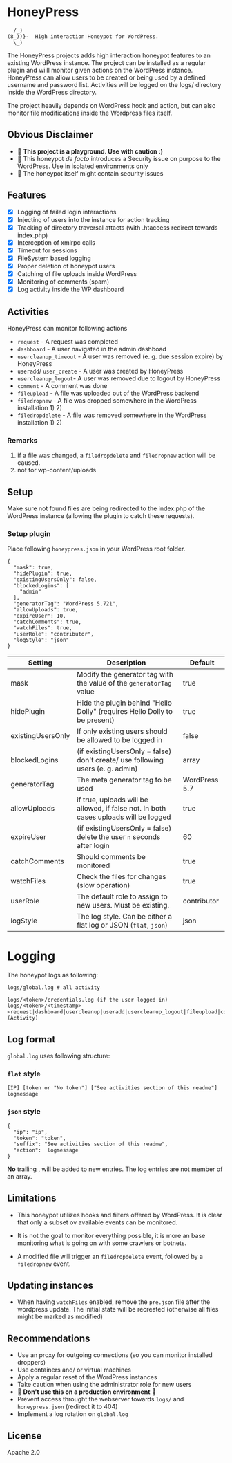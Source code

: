 # HoneyPress

```
  /_)
(8_))}-  High interaction Honeypot for WordPress.
  \_)   
```

The HoneyPress projects adds high interaction honeypot features to an existing WordPress instance. The project can be installed as a regular plugin and wiill monitor given actions on the WordPress instance. HoneyPress can allow users to be created or being used by a defined username and password list. Activities will be logged on the logs/ directory inside the WordPress directory.

The project heavily depends on WordPress hook and action, but can also monitor file modifications inside the Wordpress files itself.

## Obvious Disclaimer

- 🛑 **This project is a playground. Use with caution :)** 
- 🛑 This honeypot _de facto_ introduces a Security issue on purpose to the WordPress. Use in isolated environments only
- 🛑 The honeypot itself might contain security issues

## Features

- [x] Logging of failed login interactions
- [x] Injecting of users into the instance for action tracking
- [x] Tracking of directory traversal attacts (with .htaccess redirect towards index.php)
- [x] Interception of xmlrpc calls
- [x] Timeout for sessions
- [x] FileSystem based logging
- [X] Proper deletion of honeypot users
- [x] Catching of file uploads inside WordPress
- [x] Monitoring of comments (spam)
- [x] Log activity inside the WP dashboard

## Activities

HoneyPress can monitor following actions

- `request` - A request was completed
- `dashboard` - A user navigated in the admin dashboad
- `usercleanup_timeout` - A user was removed (e. g. due session expire) by HoneyPress
- `useradd`/ `user_create` - A user was created by HoneyPress
- `usercleanup_logout`- A user was removed due to logout by HoneyPress
- `comment` - A comment was done
- `fileupload` - A file was uploaded out of the WordPress backend
- `filedropnew` - A file was dropped somewhere in the WordPress installation 1) 2)
- `filedropdelete` - A file was removed somewhere in the WordPress installation 1) 2)

### Remarks 
1) if a file was changed, a `filedropdelete` and `filedropnew` action will be caused.
2) not for wp-content/uploads

## Setup

Make sure not found files are being redirected to the index.php of the WordPress instance (allowing the plugin to catch these requests).

### Setup plugin

Place following `honeypress.json` in your WordPress root folder.

```
{
  "mask": true,
  "hidePlugin": true,
  "existingUsersOnly": false,
  "blockedLogins": [
    "admin"
  ],
  "generatorTag": "WordPress 5.721",
  "allowUploads": true,
  "expireUser": 10,
  "catchComments": true,
  "watchFiles": true,
  "userRole": "contributor",
  "logStyle": "json"
}
```
|Setting|Description|Default|
|---|---|--|
|mask|Modify the generator tag with the value of the `generatorTag` value|true|
|hidePlugin|Hide the plugin behind "Hello Dolly" (requires Hello Dolly to be present)|true|
|existingUsersOnly|If only existing users should be allowed to be logged in|false|
|blockedLogins|(if existingUsersOnly = false) don't create/ use following users (e. g. admin)| array|
|generatorTag|The meta generator tag to be used|WordPress 5.7|
|allowUploads|if true, uploads will be allowed, if false not. In both cases uploads will be logged|true|
|expireUser|(if existingUsersOnly = false) delete the user `n` seconds after login|60|
|catchComments|Should comments be monitored|true|
|watchFiles|Check the files for changes (slow operation)|true|
|userRole|The default role to assign to new users. Must be existing.|contributor|
|logStyle|The log style. Can be either a flat log or JSON (`flat`, `json`)|json|

# Logging

The honeypot logs as following:

```
logs/global.log # all activity

logs/<token>/credentials.log (if the user logged in)
logs/<token>/<timestamp><request|dashboard|usercleanup|useradd|usercleanup_logout|fileupload|comment|filedropnew|filedropdelete>.log (Activity)
```

## Log format

`global.log` uses following structure:

### `flat` style
```
[IP] [token or "No token"] ["See activities section of this readme"] logmessage
```

### `json` style

```
{
  "ip": "ip",
  "token": "token",
  "suffix": "See activities section of this readme",
  "action":  logmessage
}
```

**No** trailing , will be added to new entries. The log entries are not member of an array.

## Limitations

- This honeypot utilizes hooks and filters offered by WordPress. It is clear that only a subset ov available events can be monitored.

- It is not the goal to monitor everything possible, it is more an base monitoring what is going on with some crawlers or botnets.

- A modified file will trigger an `filedropdelete` event, followed by a `filedropnew` event.

## Updating instances

- When having `watchFiles` enabled, remove the `pre.json` file after the wordpress update. The initial state will be recreated (otherwise all files might be marked as modified)

## Recommendations

- Use an proxy for outgoing connections (so you can monitor installed droppers)
- Use containers and/ or virtual machines
- Apply a regular reset of the WordPress instances
- Take caution when using the administrator role for new users
- 🛑 **Don't use this on a production environment** 🛑 
- Prevent access throught the webserver towards `logs/` and `honeypress.json` (redirect it to 404)
- Implement a log rotation on `global.log`

## License

Apache 2.0